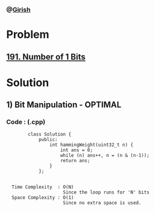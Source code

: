 ### @[Girish](https://www.linkedin.com/in/girish-sudhakar/)

# Problem

## [191. Number of 1 Bits](https://leetcode.com/problems/number-of-1-bits/)


# Solution 

## 1) Bit Manipulation - OPTIMAL

      
      
      
   ### Code : (.cpp)
    
            class Solution {
                public:
                    int hammingWeight(uint32_t n) {
                        int ans = 0;
                        while (n) ans++, n = (n & (n-1));
                        return ans;
                    }
                };
            
 
      Time Complexity  : O(N) 
                         Since the loop runs for 'N' bits
      Space Complexity : O(1)
                         Since no extra space is used.
